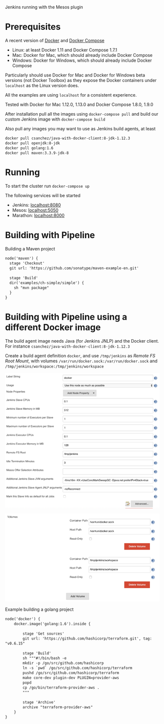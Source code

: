 Jenkins running with the Mesos plugin

# Prerequisites

A recent version of [Docker](https://www.docker.com/products/overview) and [Docker Compose](https://docs.docker.com/compose/install/)

* Linux: at least Docker 1.11 and Docker Compose 1.7.1
* Mac: Docker for Mac, which should already include Docker Compose
* Windows: Docker for Windows, which should already include Docker Compose

Particularly should use Docker for Mac and Docker for Windows beta versions (not Docker Toolbox)
as they expose the Docker containers under `localhost` as the Linux version does.

All the examples are using `localhost` for a consistent experience.

Tested with Docker for Mac 1.12.0, 1.13.0 and Docker Compose 1.8.0, 1.9.0


After installation pull all the images using `docker-compose pull` and build our custom Jenkins image with `docker-compose build`

Also pull any images you may want to use as Jenkins build agents, at least

    docker pull csanchez/java-with-docker-client:8-jdk-1.12.3
    docker pull openjdk:8-jdk
    docker pull golang:1.6
    docker pull maven:3.3.9-jdk-8

# Running

To start the cluster run `docker-compose up`

The following services will be started

* Jenkins:  [localhost:8080](http://localhost:8080)
* Mesos:    [localhost:5050](http://localhost:5050)
* Marathon: [localhost:8000](http://localhost:8000)

# Building with Pipeline

Building a Maven project

    node('maven') {
      stage 'Checkout'
      git url: 'https://github.com/sonatype/maven-example-en.git'

      stage 'Build'
      dir('examples/ch-simple/simple') {
        sh "mvn package"
      }
    }

# Building with Pipeline using a different Docker image

The build agent image needs Java (for Jenkins JNLP) and the Docker client. For instance `csanchez/java-with-docker-client:8-jdk-1.12.3`

Create a build agent definition `docker`, and use `/tmp/jenkins` as *Remote FS Root Mount*,
with volumes `/var/run/docker.sock:/var/run/docker.sock` and `/tmp/jenkins/workspace:/tmp/jenkins/workspace`

![](jenkins-mesos-docker-agent-1.png)

![](jenkins-mesos-docker-agent-2.png)

Example building a golang project

    node('docker') {
        docker.image('golang:1.6').inside {

            stage 'Get sources'
            git url: 'https://github.com/hashicorp/terraform.git', tag: "v0.6.15"

            stage 'Build'
            sh """#!/bin/bash -e
            mkdir -p /go/src/github.com/hashicorp
            ln -s `pwd` /go/src/github.com/hashicorp/terraform
            pushd /go/src/github.com/hashicorp/terraform
            make core-dev plugin-dev PLUGIN=provider-aws
            popd
            cp /go/bin/terraform-provider-aws .
            """

            stage 'Archive'
            archive "terraform-provider-aws"
        }
    }
